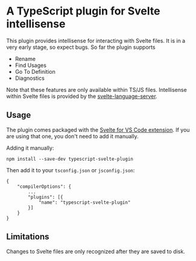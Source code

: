 # A TypeScript plugin for Svelte intellisense

This plugin provides intellisense for interacting with Svelte files. It is in a very early stage, so expect bugs. So far the plugin supports

-   Rename
-   Find Usages
-   Go To Definition
-   Diagnostics

Note that these features are only available within TS/JS files. Intellisense within Svelte files is provided by the [svelte-language-server](https://www.npmjs.com/package/svelte-language-server).

## Usage

The plugin comes packaged with the [Svelte for VS Code extension](https://marketplace.visualstudio.com/items?itemName=svelte.svelte-vscode). If you are using that one, you don't need to add it manually.

Adding it manually:

`npm install --save-dev typescript-svelte-plugin`

Then add it to your `tsconfig.json` or `jsconfig.json`:

```
{
    "compilerOptions": {
        ...
        "plugins": [{
            "name": "typescript-svelte-plugin"
        }]
    }
}
```

## Limitations

Changes to Svelte files are only recognized after they are saved to disk.
